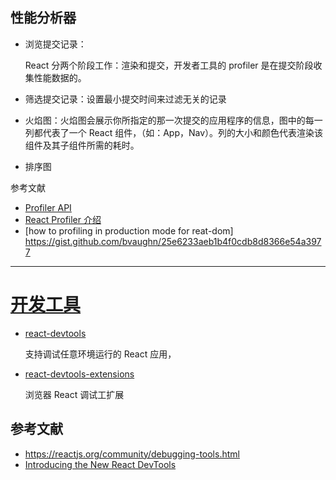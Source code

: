 ## 性能分析器

- 浏览提交记录：

    React 分两个阶段工作：渲染和提交，开发者工具的 profiler 是在提交阶段收集性能数据的。

- 筛选提交记录：设置最小提交时间来过滤无关的记录
- 火焰图：火焰图会展示你所指定的那一次提交的应用程序的信息，图中的每一列都代表了一个 React 组件，（如：App，Nav）。列的大小和颜色代表渲染该组件及其子组件所需的耗时。
- 排序图

参考文献

- [Profiler API](https://zh-hans.reactjs.org/docs/profiler.html)
- [React Profiler 介绍](https://zh-hans.reactjs.org/blog/2018/09/10/introducing-the-react-profiler.html)
- [how to profiling in production mode for reat-dom] https://gist.github.com/bvaughn/25e6233aeb1b4f0cdb8d8366e54a3977

---

# [开发工具](https://github.com/facebook/react/blob/main/packages/react-devtools/README.md)

- [react-devtools](https://github.com/facebook/react/blob/main/packages/react-devtools/README.md)

    支持调试任意环境运行的 React 应用，

- [react-devtools-extensions](https://github.com/facebook/react/blob/main/packages/react-devtools-extensions/README.md)

    浏览器 React 调试工扩展



## 参考文献

- https://reactjs.org/community/debugging-tools.html
- [Introducing the New React DevTools](https://reactjs.org/blog/2019/08/15/new-react-devtools.html)
